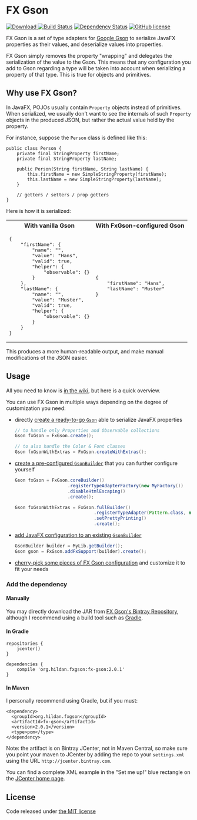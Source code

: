 # FX Gson

[![Download](https://api.bintray.com/packages/joffrey-bion/maven/fx-gson/images/download.svg) ](https://bintray.com/joffrey-bion/maven/fx-gson/_latestVersion)
[![Build Status](https://travis-ci.org/joffrey-bion/fx-gson.svg?branch=master)](https://travis-ci.org/joffrey-bion/fx-gson)
[![Dependency Status](https://www.versioneye.com/user/projects/57327660a0ca35004baf8bfb/badge.svg)](https://www.versioneye.com/user/projects/57327660a0ca35004baf8bfb)
[![GitHub license](https://img.shields.io/badge/license-MIT-blue.svg)](https://github.com/joffrey-bion/fx-gson/blob/master/LICENSE)

FX Gson is a set of type adapters for [Google Gson](https://github.com/google/gson) to serialize JavaFX properties as 
their values, and deserialize values into properties.

FX Gson simply removes the property "wrapping" and delegates the serialization of the value to the Gson. This means that 
any configuration you add to Gson regarding a type will be taken into account when serializing a property of that type. 
This is true for objects and primitives.

## Why use FX Gson?

In JavaFX, POJOs usually contain `Property` objects instead of primitives. When serialized, we usually don't want to
see the internals of such `Property` objects in the produced JSON, but rather the actual value held by the property.

For instance, suppose the `Person` class is defined like this:

    public class Person {
        private final StringProperty firstName;
        private final StringProperty lastName;

        public Person(String firstName, String lastName) {
            this.firstName = new SimpleStringProperty(firstName);
            this.lastName = new SimpleStringProperty(lastName);
        }
        
        // getters / setters / prop getters
    }
    
Here is how it is serialized:

<table>
    <tr>
        <th>With vanilla Gson</th>
        <th>With FxGson-configured Gson</th>
    </tr>
    <tr>
        <td>
        <pre>{
    "firstName": {
        "name": "",
        "value": "Hans",
        "valid": true,
        "helper": {
            "observable": {}
        }
    },
    "lastName": {
        "name": "",
        "value": "Muster",
        "valid": true,
        "helper": {
            "observable": {}
        }
    }
}</pre>
        </td>
        <td>
            <pre>{
    "firstName": "Hans",
    "lastName": "Muster"
}</pre>
        </td>
    </tr>
</table>

This produces a more human-readable output, and make manual modifications of the JSON easier.

## Usage

All you need to know is [in the wiki](https://github.com/joffrey-bion/fx-gson/wiki/Basic-FX-Gson-usage), but here is a 
quick overview.

You can use FX Gson in multiple ways depending on the degree of customization you need:
- directly [create a ready-to-go `Gson`](https://github.com/joffrey-bion/fx-gson/wiki/Basic-FX-Gson-usage#simple-ways-matter) able to serialize JavaFX properties

    ```java
    // to handle only Properties and Observable collections
    Gson fxGson = FxGson.create();
    
    // to also handle the Color & Font classes
    Gson fxGsonWithExtras = FxGson.createWithExtras();
    ```

- [create a pre-configured `GsonBuilder`](https://github.com/joffrey-bion/fx-gson/wiki/Basic-FX-Gson-usage#using-pre-configured-gsonbuilders) that you can further configure yourself

    ```java
    Gson fxGson = FxGson.coreBuilder()
                        .registerTypeAdapterFactory(new MyFactory())
                        .disableHtmlEscaping()
                        .create();
    
    Gson fxGsonWithExtras = FxGson.fullBuilder()
                                  .registerTypeAdapter(Pattern.class, new PatternSerializer())
                                  .setPrettyPrinting()
                                  .create();
    ```

- [add JavaFX configuration to an existing `GsonBuilder`](https://github.com/joffrey-bion/fx-gson/wiki/Basic-FX-Gson-usage#adding-javafx-support-to-an-existing-gsonbuilder)

    ```java
    GsonBuilder builder = MyLib.getBuilder();
    Gson gson = FxGson.addFxSupport(builder).create();
    ```

- [cherry-pick some pieces of FX Gson configuration](https://github.com/joffrey-bion/fx-gson/wiki/Customize-FX-Gson) and customize it to fit your needs

### Add the dependency

#### Manually
 
You may directly download the JAR from 
[FX Gson's Bintray Repository](https://bintray.com/joffrey-bion/maven/fx-gson/_latestVersion), although I recommend
using a build tool such as [Gradle](https://gradle.org/).
 
#### In Gradle

    repositories {
        jcenter()
    }

    dependencies {
        compile 'org.hildan.fxgson:fx-gson:2.0.1'
    }

#### In Maven

I personally recommend using Gradle, but if you must:

    <dependency>
      <groupId>org.hildan.fxgson</groupId>
      <artifactId>fx-gson</artifactId>
      <version>2.0.1</version>
      <type>pom</type>
    </dependency>
    
Note: the artifact is on Bintray JCenter, not in Maven Central, so make sure you point your maven to JCenter by adding 
the repo to your `settings.xml` using the URL `http://jcenter.bintray.com`.

You can find a complete XML example in the "Set me up!" blue rectangle on the 
[JCenter home page](https://bintray.com/bintray/jcenter).

## License

Code released under [the MIT license](https://github.com/joffrey-bion/io-utils/blob/master/LICENSE)
